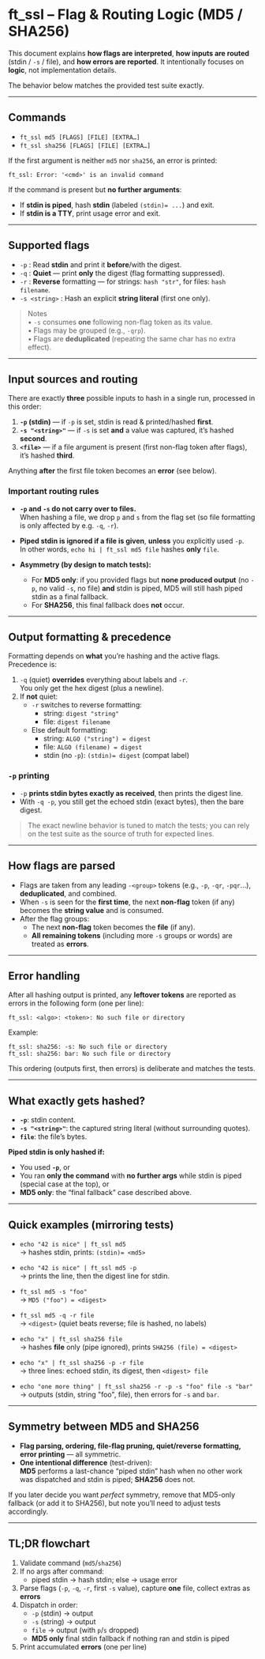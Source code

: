 # ft_ssl – Flag & Routing Logic (MD5 / SHA256)

This document explains **how flags are interpreted**, **how inputs are routed** (stdin / `-s` / file), and **how errors are reported**. It intentionally focuses on **logic**, not implementation details.

The behavior below matches the provided test suite exactly.

---

## Commands

- `ft_ssl md5 [FLAGS] [FILE] [EXTRA…]`
- `ft_ssl sha256 [FLAGS] [FILE] [EXTRA…]`

If the first argument is neither `md5` nor `sha256`, an error is printed:
```
ft_ssl: Error: '<cmd>' is an invalid command
```

If the command is present but **no further arguments**:
- If **stdin is piped**, hash **stdin** (labeled `(stdin)= ...`) and exit.
- If **stdin is a TTY**, print usage error and exit.

---

## Supported flags

- `-p` : Read **stdin** and print it **before**/with the digest.
- `-q` : **Quiet** — print **only** the digest (flag formatting suppressed).
- `-r` : **Reverse** formatting — for strings: `hash "str"`, for files: `hash filename`.
- `-s <string>` : Hash an explicit **string literal** (first one only).

> Notes  
> • `-s` consumes **one** following non-flag token as its value.  
> • Flags may be grouped (e.g., `-qrp`).  
> • Flags are **deduplicated** (repeating the same char has no extra effect).

---

## Input sources and routing

There are exactly **three** possible inputs to hash in a single run, processed in this order:

1. **`-p` (stdin)** — if `-p` is set, stdin is read & printed/hashed **first**.
2. **`-s "<string>"`** — if `-s` is set **and** a value was captured, it’s hashed **second**.
3. **`<file>`** — if a file argument is present (first non-flag token after flags), it’s hashed **third**.

Anything **after** the first file token becomes an **error** (see below).

### Important routing rules

- **`-p` and `-s` do not carry over to files.**  
  When hashing a file, we drop `p` and `s` from the flag set (so file formatting is only affected by e.g. `-q`, `-r`).

- **Piped stdin is ignored if a file is given**, **unless** you explicitly used `-p`.  
  In other words, `echo hi | ft_ssl md5 file` hashes **only** `file`.

- **Asymmetry (by design to match tests):**  
  - For **MD5 only**: if you provided flags but **none produced output** (no `-p`, no valid `-s`, no file) **and** stdin is piped, MD5 will still hash piped stdin as a final fallback.  
  - For **SHA256**, this final fallback does **not** occur.

---

## Output formatting & precedence

Formatting depends on **what** you’re hashing and the active flags. Precedence is:

1. `-q` (quiet) **overrides** everything about labels and `-r`.  
   You only get the hex digest (plus a newline).
2. If **not** quiet:
   - `-r` switches to reverse formatting:  
     - string: `digest "string"`  
     - file:   `digest filename`
   - Else default formatting:  
     - string: `ALGO ("string") = digest`  
     - file:   `ALGO (filename) = digest`  
     - stdin (no `-p`): `(stdin)= digest` (compat label)

### `-p` printing

- `-p` **prints stdin bytes exactly as received**, then prints the digest line.  
- With `-q -p`, you still get the echoed stdin (exact bytes), then the bare digest.

> The exact newline behavior is tuned to match the tests; you can rely on the test suite as the source of truth for expected lines.

---

## How flags are parsed

- Flags are taken from any leading `-<group>` tokens (e.g., `-p`, `-qr`, `-pqr`…), **deduplicated**, and combined.
- When `-s` is seen for the **first time**, the next **non-flag** token (if any) becomes the **string value** and is consumed.
- After the flag groups:
  - The next **non-flag** token becomes the **file** (if any).
  - **All remaining tokens** (including more `-s` groups or words) are treated as **errors**.

---

## Error handling

After all hashing output is printed, any **leftover tokens** are reported as errors in the following form (one per line):

```
ft_ssl: <algo>: <token>: No such file or directory
```

Example:
```
ft_ssl: sha256: -s: No such file or directory
ft_ssl: sha256: bar: No such file or directory
```

This ordering (outputs first, then errors) is deliberate and matches the tests.

---

## What exactly gets hashed?

- **`-p`**: stdin content.  
- **`-s "<string>"`**: the captured string literal (without surrounding quotes).  
- **`file`**: the file’s bytes.

**Piped stdin is only hashed if:**
- You used **`-p`**, or
- You ran **only the command** with **no further args** while stdin is piped (special case at the top), or
- **MD5 only**: the “final fallback” case described above.

---

## Quick examples (mirroring tests)

- `echo "42 is nice" | ft_ssl md5`  
  → hashes stdin, prints: `(stdin)= <md5>`

- `echo "42 is nice" | ft_ssl md5 -p`  
  → prints the line, then the digest line for stdin.

- `ft_ssl md5 -s "foo"`  
  → `MD5 ("foo") = <digest>`

- `ft_ssl md5 -q -r file`  
  → `<digest>` (quiet beats reverse; file is hashed, no labels)

- `echo "x" | ft_ssl sha256 file`  
  → hashes **file** only (pipe ignored), prints `SHA256 (file) = <digest>`

- `echo "x" | ft_ssl sha256 -p -r file`  
  → three lines: echoed stdin, its digest, then `<digest> file`

- `echo "one more thing" | ft_ssl sha256 -r -p -s "foo" file -s "bar"`  
  → outputs (stdin, string "foo", file), then errors for `-s` and `bar`.

---

## Symmetry between MD5 and SHA256

- **Flag parsing, ordering, file-flag pruning, quiet/reverse formatting, error printing** — all symmetric.
- **One intentional difference** (test-driven):  
  **MD5** performs a last-chance “piped stdin” hash when no other work was dispatched and stdin is piped; **SHA256** does not.

If you later decide you want *perfect* symmetry, remove that MD5-only fallback (or add it to SHA256), but note you’ll need to adjust tests accordingly.

---

## TL;DR flowchart

1) Validate command (`md5`/`sha256`)  
2) If no args after command:  
   - piped stdin → hash stdin; else → usage error  
3) Parse flags (`-p`, `-q`, `-r`, first `-s` value), capture **one** file, collect extras as **errors**  
4) Dispatch in order:  
   - `-p` (stdin) → output  
   - `-s` (string) → output  
   - `file` → output (with `p`/`s` dropped)  
   - **MD5 only** final stdin fallback if nothing ran and stdin is piped  
5) Print accumulated **errors** (one per line)